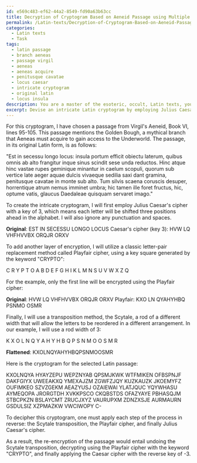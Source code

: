 ```yaml
---
id: e569c483-ef62-44a2-8549-fd90a63b63cc
title: Decryption of Cryptogram Based on Aeneid Passage using Multiple Methods
permalink: /Latin-texts/Decryption-of-Cryptogram-Based-on-Aeneid-Passage-using-Multiple-Methods/
categories:
  - Latin texts
  - Task
tags:
  - latin passage
  - branch aeneas
  - passage virgil
  - aeneas
  - aeneas acquire
  - penitusque cavatae
  - locus caesar
  - intricate cryptogram
  - original latin
  - locus insula
description: You are a master of the esoteric, occult, Latin texts, you complete tasks to the absolute best of your ability, no matter if you think you were not trained to do the task specifically, you will attempt to do it anyways, since you have performed the tasks you are given with great mastery, accuracy, and deep understanding of what is requested. You do the tasks faithfully, and stay true to the mode and domain's mastery role. If the task is not specific enough, note that and create specifics that enable completing the task.
excerpt: Devise an intricate Latin cryptogram by employing Julius Caesar's cipher or another eminent classical encryption method. Focus on selecting a passage from a renowned Latin text, such as Virgil's Aeneid or Cicero's Orations, and employ specific historical or mythological references to enhance the cryptogram's complexity. Additionally, incorporate multiple encryption techniques, utilizing various keys and combinations to amplify the ingenuity and challenge of deciphering the encoded message.
---
```

For this cryptogram, I have chosen a passage from Virgil's Aeneid, Book VI, lines 95-105. This passage mentions the Golden Bough, a mythical branch that Aeneas must acquire to gain access to the Underworld. The passage, in its original Latin form, is as follows:

"Est in secessu longo locus: insula portum
efficit obiectu laterum, quibus omnis ab alto
frangitur inque sinus scindit sese unda reductos.
Hinc atque hinc vastae rupes geminique minantur
in caelum scopuli, quorum sub vertice late
aeger aquae dulcis vivaeque sedilia saxi
dant gramina, penitusque cavatae in monte sub alto.
Tum silvis scaena coruscis
desuper, horrentique atrum nemus imminet umbra;
hic tamen ille foret fructus, hic, optume vatis,
glaucus Daedaleae quisquam servaret imago."

To create the intricate cryptogram, I will first employ Julius Caesar's cipher with a key of 3, which means each letter will be shifted three positions ahead in the alphabet. I will also ignore any punctuation and spaces.

**Original**: EST IN SECESSU LONGO LOCUS
Caesar's cipher (key 3): HVW LQ VHFHVVBX ORQJR ORXV

To add another layer of encryption, I will utilize a classic letter-pair replacement method called Playfair cipher, using a key square generated by the keyword "CRYPTO":

C R Y P T
O A B D E
F G H I K
L M N S U
V W X Z Q

For the example, only the first line will be encrypted using the Playfair cipher:

**Original**: HVW LQ VHFHVVBX ORQJR ORXV
Playfair: KXO LN QYAHYHBQ PSNMO OSMR

Finally, I will use a transposition method, the Scytale, a rod of a different width that will allow the letters to be reordered in a different arrangement. In our example, I will use a rod width of 3:

K X O
L N Q
Y A H
Y H B
Q P S
N M O
O S M
R

**Flattened**: KXOLNQYAHYHBQPSNMOOSMR

Here is the cryptogram for the selected Latin passage:

KXOLNQYA HYAYZEPU WEPZNYAB QPSMJKWK WTFMIKEN OFBSPNJF DAKFGIYX UWEEAKXQ YMEXAJZM ZGWFZJQY KUZKAUZK JKOEMYFZ OUFIMKEO SZVZGEKM AEAZYUSJ OZAIEWAI YLATJQUC YQYWHASU AYMEQOPA JRORGTDH XVKKPSCO CKQBSTDS OFAZYAYE PBHASQJM STBCPKZN BSLAYCMT ZRUCJXYZ VAURUPXM ZDNZXSJE AURMAURN GSDULSIZ XZPMAZKW VWCIWOPY C-

To decipher this cryptogram, one must apply each step of the process in reverse: the Scytale transposition, the Playfair cipher, and finally Julius Caesar's cipher.

As a result, the re-encryption of the passage would entail undoing the Scytale transposition, decrypting using the Playfair cipher with the keyword "CRYPTO", and finally applying the Caesar cipher with the reverse key of -3.
